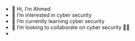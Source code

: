 - 👋 Hi, I’m Ahmed
- 👀 I’m interested in cyber security
- 🌱 I’m currently learning cyber security
- 💞️ I’m looking to collaborate on cyber security 🤣💕
-

<!---
glitch0010/glitch0010 is a ✨ special ✨ repository because its `README.md` (this file) appears on your GitHub profile.
You can click the Preview link to take a look at your changes.
--->
